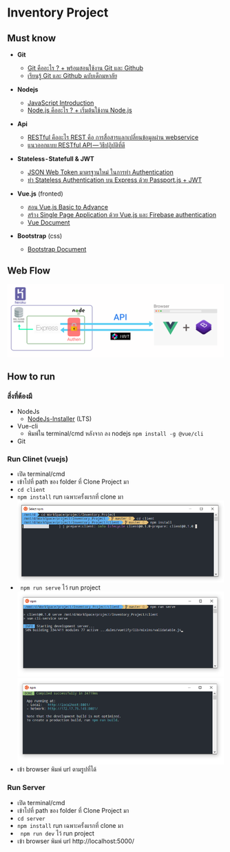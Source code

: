 # Inventory Project

## Must know
- **Git**
   - [Git คืออะไร ? + พร้อมสอนใช้งาน Git และ Github](https://devahoy.com/posts/introduction-to-git-and-github/)
   - [เรียนรู้ Git และ Github ฉบับเด็กมหาลัย](https://medium.com/@thanatchakromsang/เรียนรู้-git-และ-github-ฉบับเด็กมหาลัย-7311034c6527)
   
- **Nodejs**
   - [JavaScript Introduction](https://www.w3schools.com/js/js_intro.asp)
   - [Node.js คืออะไร ? + เริ่มต้นใช้งาน Node.js](https://devahoy.com/posts/getting-started-with-nodejs/)
 
- **Api**
   - [RESTful คืออะไร REST คือ การสื่อสารแลกเปลี่ยนข้อมูลผ่าน webservice](https://saixiii.com/what-is-restful/)
   - [แนวออกแบบ RESTful API — วิธีปฏิบัติที่ดี](https://medium.com/@phayao/แนวออกแบบ-restful-api-วิธีปฏิบัตที่ดี-c320d806e30b)

- **Stateless - Statefull & JWT**
   - [JSON Web Token มาตรฐานใหม่ ในการทำ Authentication](https://medium.com/rootusercc/json-web-token-มาตรฐานใหม่-ในการทำ-authentication-b0760dd9acd1)
   - [ทำ Stateless Authentication บน Express ด้วย Passport.js + JWT](https://medium.com/@kennwuttisasiwat/ทำ-authentication-บน-express-ด้วย-passport-js-jwt-34fb1169a410)

- **Vue.js** (fronted)
   - [สอน Vue.js Basic to Advance](https://www.youtube.com/playlist?list=PLEE74DyIkwEnQ3fqgLNRnBHdGONErIKzL)
   - [สร้าง Single Page Application ด้วย Vue.js และ Firebase authentication](https://medium.com/firebasethailand/%E0%B8%AA%E0%B8%A3%E0%B9%89%E0%B8%B2%E0%B8%87-single-page-application-%E0%B8%94%E0%B9%89%E0%B8%A7%E0%B8%A2-vue-js-%E0%B9%81%E0%B8%A5%E0%B8%B0-firebase-authentication-1c8219aa77bd)
   - [Vue Document](https://vuejs.org/v2/guide/)

- **Bootstrap** (css)
   - [Bootstrap Document](https://getbootstrap.com/docs/4.3/getting-started/introduction/)
## Web Flow
![Web Flow](pic/web_flow.png "Web Flow")

## How to run

### สิ่งที่ต้องมี
   - NodeJs 
      - [NodeJs-Installer](https://nodejs.org/en/) (LTS)
   - Vue-cli
      - พิมพ์ใน terminal/cmd หลังจาก ลง nodejs 
      ```npm install -g @vue/cli```
   - Git

### Run Clinet (vuejs)  
   - เปิด terminal/cmd
   - เข้าไปที่ path ของ folder ที่ Clone Project มา
   - ``` cd client ```
   - ``` npm install ``` run เฉพาะครั้งแรกที่ clone มา
   ![run client1](/pic/run-client1.png)
   - ``` npm run serve``` ไว้ run project
   ![run client2](/pic/run-client2.png)
   ![run client3](/pic/run-client3.png)
   - เข้า browser พิมพ์ url ตามรูปที่ได้

### Run Server
   - เปิด terminal/cmd
   - เข้าไปที่ path ของ folder ที่ Clone Project มา
   - ``` cd server ```
   - ``` npm install ``` run เฉพาะครั้งแรกที่ clone มา
   - ``` npm run dev``` ไว้ run project
   - เข้า browser พิมพ์ url http://localhost:5000/